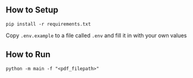 ## How to Setup
```
pip install -r requirements.txt
```

Copy `.env.example` to a file called `.env` and fill it in with your own values

## How to Run
```
python -m main -f "<pdf_filepath>"
```